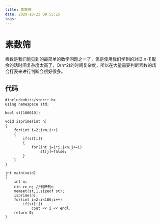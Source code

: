 ```yaml
---
title: 素数筛
date: 2020-10-23 09:55:25
tags:
---
```


素数筛
=========
素数是我们能见到的最简单的数学问题之一了，但是使用我们学到的对[2,n-1]取余的话时间复杂度太高了，O(n^2)的时间复杂度，所以在大量需要判断素数的场合打表来进行判断会很好很多。

代码
------
    #include<bits/stdc++.h>
    using namespace std;
    
    bool st[100010];

    void isprime(int n)
    {
        for(int i=2;i<n;i++)
        {
            if(st[i])
            {
                for(int j=i*i;j<n;j+=i)
                    st[j]=false;
            }
        }
    }

    int main(void)
    {
        int n;
        cin >> n; //判断到n
        memset(st,1,sizeof st);
        isprime(n);
        for(int i=2;i<100;i++)
            if(st[i])
                cout << i << endl;
        return 0;
    }
